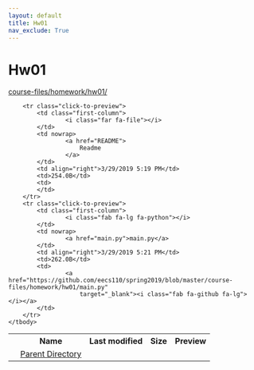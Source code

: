 ```yaml
---
layout: default
title: Hw01
nav_exclude: True
---
```


# Hw01

[course-files/homework/hw01/](.)

<table class="tbl-files">
    <tbody>
        <tr>
            <th valign="top"></th>
            <th>Name</th>
            <th>Last modified</th>
            <th>Size</th>
            <th>Preview</th>
        </tr>
        <tr>
            <td valign="top">
                <i class="fa fa-folder-open"></i>
            </td>
            <td><a href="../">Parent Directory</a></td>
            <td>&nbsp;</td>
            <td>&nbsp;</td>
            <td>&nbsp;</td>
        </tr>

        <tr class="click-to-preview">
            <td class="first-column">
                    <i class="far fa-file"></i>
            </td>
            <td nowrap>
                    <a href="README">
                        Readme
                    </a>
            </td>
            <td align="right">3/29/2019 5:19 PM</td>
            <td>254.0B</td>
            <td>
            </td>
        </tr>
        <tr class="click-to-preview">
            <td class="first-column">
                    <i class="fab fa-lg fa-python"></i>
            </td>
            <td nowrap>
                    <a href="main.py">main.py</a>
            </td>
            <td align="right">3/29/2019 5:21 PM</td>
            <td>262.0B</td>
            <td>
                    <a href="https://github.com/eecs110/spring2019/blob/master/course-files/homework/hw01/main.py"
                        target="_blank"><i class="fab fa-github fa-lg"></i></a>
            </td>
        </tr>
    </tbody>
</table>

